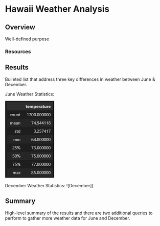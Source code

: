 # Hawaii Weather Analysis
## Overview
Well-defined purpose
### Resources

## Results
Bulleted list that address three key differences in weather between June & December.


June Weather Statistics:

![June](all_june_temps.PNG)


December Weather Statistics:
![December](
## Summary
High-level summary of the results and there are two additional queries to perform to gather more weather data for June and December.
